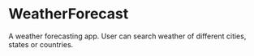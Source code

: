 # WeatherForecast
A weather forecasting app. User can search weather of different cities, states or countries.  
